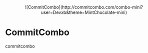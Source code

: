 <p align = "center">
  ![CommitCombo](http://commitcombo.com/combo-mini?user=Devxb&theme=MintChocolate-mini) 
 </p>

# CommitCombo
commitcombo
